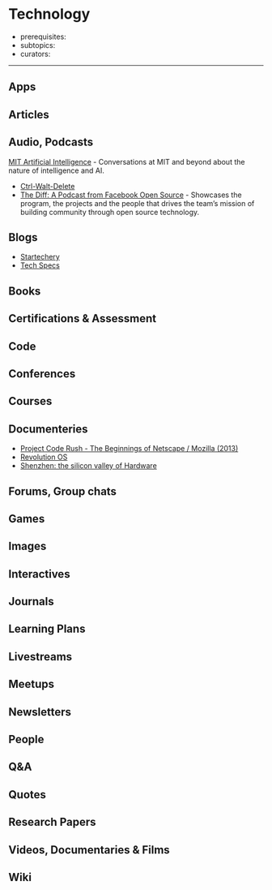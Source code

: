 # Technology

- prerequisites:
- subtopics:
- curators:

------

## Apps

## Articles

## Audio, Podcasts

 [MIT Artificial Intelligence](https://overcast.fm/itunes1434243584/artificial-intelligence) - Conversations at MIT and beyond about the nature of intelligence and AI.
- [Ctrl-Walt-Delete](https://www.theverge.com/ctrl-walt-delete)
- [The Diff: A Podcast from Facebook Open Source](https://overcast.fm/itunes1454407488/the-diff-a-podcast-from-facebook-open-source) - Showcases the program, the projects and the people that drives the team’s mission of building community through open source technology.


## Blogs

- [Startechery](https://stratechery.com/)
- [Tech Specs](https://techspecs.blog/)


## Books

## Certifications & Assessment

## Code

## Conferences

## Courses

## Documenteries

- [Project Code Rush - The Beginnings of Netscape / Mozilla (2013)](https://www.youtube.com/watch?v=4Q7FTjhvZ7Y)
- [Revolution OS](https://letterboxd.com/film/revolution-os/genres/)
- [Shenzhen: the silicon valley of Hardware](https://www.youtube.com/watch?v=SGJ5cZnoodY)

## Forums, Group chats

## Games

## Images

## Interactives

## Journals

## Learning Plans

## Livestreams

## Meetups

## Newsletters

## People

## Q&A

## Quotes

## Research Papers

## Videos, Documentaries & Films

## Wiki
